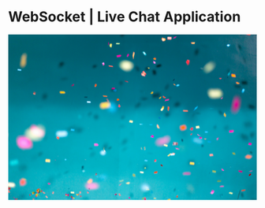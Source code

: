 # WebSocket | Live Chat Application
![This is an alt text.](./public/jason-leung-Xaanw0s0pMk-unsplash.jpg "This is a sample image.")